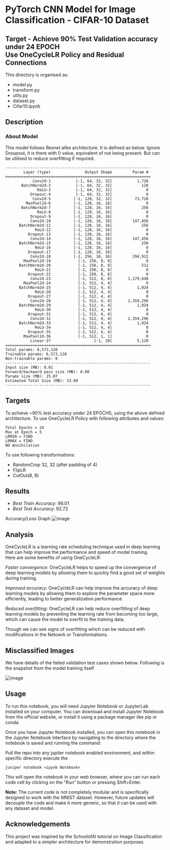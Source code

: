 # PyTorch CNN Model for Image Classification - CIFAR-10 Dataset
## Target - Achieve 90% Test Validation accuracy under 24 EPOCH <br> Use OneCycleLR Policy and Residual Connections

This directory is organised as:
- model.py
- transform.py
- utils.py
- dataset.py
- Cifar10.ipynb

## Description

### About Model

This model follows Resnet alike architecture. It is defined as below.
Ignore Droupout, it is there with 0 value, equivalent of not being present.
But can be utilised to reduce overfitting if required.
```
----------------------------------------------------------------
        Layer (type)               Output Shape         Param #
================================================================
            Conv2d-1           [-1, 64, 32, 32]           1,728
       BatchNorm2d-2           [-1, 64, 32, 32]             128
              ReLU-3           [-1, 64, 32, 32]               0
           Dropout-4           [-1, 64, 32, 32]               0
            Conv2d-5          [-1, 128, 32, 32]          73,728
         MaxPool2d-6          [-1, 128, 16, 16]               0
       BatchNorm2d-7          [-1, 128, 16, 16]             256
              ReLU-8          [-1, 128, 16, 16]               0
           Dropout-9          [-1, 128, 16, 16]               0
           Conv2d-10          [-1, 128, 16, 16]         147,456
      BatchNorm2d-11          [-1, 128, 16, 16]             256
             ReLU-12          [-1, 128, 16, 16]               0
          Dropout-13          [-1, 128, 16, 16]               0
           Conv2d-14          [-1, 128, 16, 16]         147,456
      BatchNorm2d-15          [-1, 128, 16, 16]             256
             ReLU-16          [-1, 128, 16, 16]               0
          Dropout-17          [-1, 128, 16, 16]               0
           Conv2d-18          [-1, 256, 16, 16]         294,912
        MaxPool2d-19            [-1, 256, 8, 8]               0
      BatchNorm2d-20            [-1, 256, 8, 8]             512
             ReLU-21            [-1, 256, 8, 8]               0
          Dropout-22            [-1, 256, 8, 8]               0
           Conv2d-23            [-1, 512, 8, 8]       1,179,648
        MaxPool2d-24            [-1, 512, 4, 4]               0
      BatchNorm2d-25            [-1, 512, 4, 4]           1,024
             ReLU-26            [-1, 512, 4, 4]               0
          Dropout-27            [-1, 512, 4, 4]               0
           Conv2d-28            [-1, 512, 4, 4]       2,359,296
      BatchNorm2d-29            [-1, 512, 4, 4]           1,024
             ReLU-30            [-1, 512, 4, 4]               0
          Dropout-31            [-1, 512, 4, 4]               0
           Conv2d-32            [-1, 512, 4, 4]       2,359,296
      BatchNorm2d-33            [-1, 512, 4, 4]           1,024
             ReLU-34            [-1, 512, 4, 4]               0
          Dropout-35            [-1, 512, 4, 4]               0
        MaxPool2d-36            [-1, 512, 1, 1]               0
           Linear-37                   [-1, 10]           5,120
================================================================
Total params: 6,573,120
Trainable params: 6,573,120
Non-trainable params: 0
----------------------------------------------------------------
Input size (MB): 0.01
Forward/backward pass size (MB): 8.00
Params size (MB): 25.07
Estimated Total Size (MB): 33.09
----------------------------------------------------------------
```

## Targets
To achieve ~90% test accuracy under 24 EPOCHS, using the above defined architecture.
To use OneCycleLR Policy with following attributes and values:
```
Total Epochs = 24
Max at Epoch = 5
LRMIN = FIND
LRMAX = FIND
NO Annihilation
```
To use following transformations:
- RandomCrop 32, 32 (after padding of 4)
- FlipLR
- CutOut(8, 8)

## Results

- _Best Train Accuracy_: 98.01 <br>
- _Best Test Accuracy_:  92.72 <br>

Accuracy/Loss Graph
![image](https://github.com/vmistry-repo/AI-Novice/assets/12965753/2ff6033e-aa85-479e-bfc5-d885d048d006)

## Analysis

OneCycleLR is a learning rate scheduling technique used in deep learning that can help improve the performance and speed of model training.<br>
Here are some benefits of using OneCycleLR:

_Faster convergence_: OneCycleLR helps to speed up the convergence of deep learning models by allowing them to quickly find a good set of weights during training.

_Improved accuracy_: OneCycleLR can help improve the accuracy of deep learning models by allowing them to explore the parameter space more efficiently, leading to better generalization performance.

_Reduced overfitting_: OneCycleLR can help reduce overfitting of deep learning models by preventing the learning rate from becoming too large, which can cause the model to overfit to the training data.

Though we can see signs of overfitting which can be reduced with modifications in the Netowrk or Transformations.

## Misclassified Images

We have details of the failed validation test cases shown below. Following is the snapshot from the model training itself

![image](https://github.com/vmistry-repo/AI-Novice/assets/12965753/20481b14-b1e6-4b27-b0f3-d119bb7a7f61)

## Usage

To run this notebook, you will need Jupyter Notebook or JupyterLab installed on your computer.
You can download and install Jupyter Notebook from the official website, or install it using a package manager like pip or conda.

Once you have Jupyter Notebook installed, you can open this notebook in the Jupyter Notebook interface by navigating to the directory where the notebook is saved and running the command:

Pull the repo into any jupiter notebook enabled environment, and within specific directory execute the 
```
juniper notebook <ipynb Notebook>
```

This will open the notebook in your web browser, where you can run each code cell by clicking on the "Run" button or pressing Shift+Enter.

**Note:** The current code is not completely modular and is specifically designed to work with the MNIST dataset. However, future updates will decouple the code and make it more generic, so that it can be used with any dataset and model.

## Acknowledgements
This project was inspired by the SchoolofAI tutorial on Image Classification and adapted to a simpler architecture for demonstration purposes.

